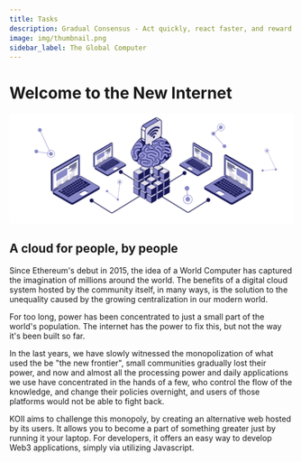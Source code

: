 ```yaml
---
title: Tasks
description: Gradual Consensus - Act quickly, react faster, and reward slowly.
image: img/thumbnail.png
sidebar_label: The Global Computer
---
```


# Welcome to the New Internet

<Description
  text="Community Cloud."
/>

![img alt](img/Philosophy.svg)

## A cloud for people, by people

Since Ethereum's debut in 2015, the idea of a World Computer has captured the imagination of millions around the world. The benefits of a digital cloud system hosted by the community itself, in many ways, is the solution to the unequality caused by the growing centralization in our modern world.

For too long, power has been concentrated to just a small part of the world's population. The internet has the power to fix this, but not the way it's been built so far.

In the last years, we have slowly witnessed the monopolization of what used the be "the new frontier", small communities gradually lost their power, and now and almost all the processing power and daily applications we use have concentrated in the hands of a few, who control the flow of the knowledge, and change their policies overnight, and users of those platforms would not be able to fight back.

KOII aims to challenge this monopoly, by creating an alternative web hosted by its users. It allows you to become a part of something greater just by running it your laptop. For developers, it offers an easy way to develop Web3 applications, simply via utilizing Javascript.
